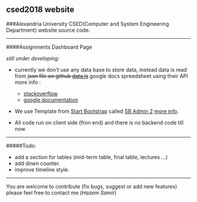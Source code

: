 ## csed2018 website

###Alexandria University CSED(Computer and System Engineering Department) website source code.

-------------------------------------------------

####Assignments Dashboard Page

*still under developing:*

- currently we don't use any data base to store data, instead data is read from ~~json file on github [data.js](https://raw.githubusercontent.com/HazemSamir/data/master/data.js)~~ google docs spreedsheet using their API
more info :
  - [stackoverflow](http://stackoverflow.com/questions/23641492/google-docs-spreadsheet-to-json)
  - [google documentation](https://developers.google.com/gdata/samples/spreadsheet_sample)

- We use Template from [Start Bootstrap](http://startbootstrap.com/) called [SB Admin 2](http://startbootstrap.com/template-overviews/sb-admin-2/) [more info](https://github.com/HazemSamir/csed2018site/blob/master/assignments/README.md).

- All code run on client side (fron end) and there is no backend code till now.


-------------------------------------------------

#####Todo:
- add a section for tables (mid-term table, final table, lectures ...)
- add down counter.
- improve timeline style.

-------------------------------------------------

You are welcome to contribute (fix bugs, suggest or add new features) please feel free to contact me (*Hazem Samir*)
